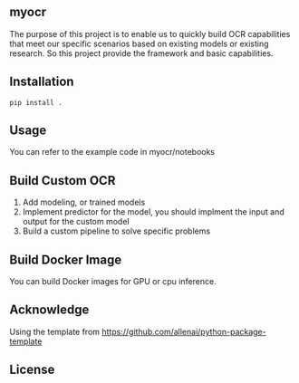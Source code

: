 ## myocr

The purpose of this project is to enable us to quickly build OCR capabilities that meet our specific scenarios based on existing models or existing research. So this project provide the framework and basic capabilities.

## Installation
```
pip install .
```

## Usage
You can refer to the example code in myocr/notebooks

## Build Custom OCR 

1. Add modeling, or trained models
2. Implement predictor for the model, you should implment the input and output for the custom model
3. Build a custom pipeline to solve specific problems

## Build Docker Image

You can build Docker images for GPU or cpu inference.

## Acknowledge

Using the template from https://github.com/allenai/python-package-template

## License